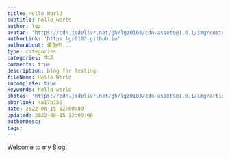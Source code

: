 ```yaml
---
title: Hello World
subtitle: hello_world
author: lgz
avatar: 'https://cdn.jsdelivr.net/gh/lgz0103/cdn-assets@1.0.1/img/custom/avatar.jpg'
authorLink: 'https:lgz0103.github.io'
authorAbout: 摸鱼中...
type: categories
categories: 生活
comments: true
description: blog for testing
fileName: Hello-World
incomplete: true
keywords: hello-world
photos: 'https://cdn.jsdelivr.net/gh/lgz0103/cdn-assets@1.0.1/img/article_pics/ (1).jpg'
abbrlink: 4a17b156
date: 2022-08-15 12:00:00
updated: 2022-08-15 12:00:00
authorDesc:
tags:
---
```



Welcome to my [Blog](https://lgz0103.github.io/)! 


